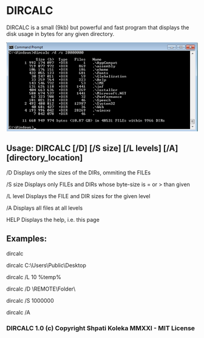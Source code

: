 # DIRCALC

DIRCALC is a small (9kb) but powerful and fast program that displays the disk usage in bytes for any given directory.

![DIRCALC](dircalc.png "DIRCALC")

## Usage: DIRCALC [/D] [/S size] [/L levels] [/A] [directory_location]

/D       Displays only the sizes of the DIRs, ommiting the FILEs

/S size  Displays only FILEs and DIRs whose byte-size is = or > than given

/L level Displays the FILE and DIR sizes for the given level

/A       Displays all files at all levels

HELP     Displays the help, i.e. this page


## Examples:

dircalc 

dircalc C:\Users\Public\Desktop 

dircalc /L 10 %temp% 

dircalc /D \\REMOTE\Folder\ 

dircalc /S 1000000 

dircalc /A 


### DIRCALC 1.0 (c) Copyright Shpati Koleka MMXXI - MIT License
